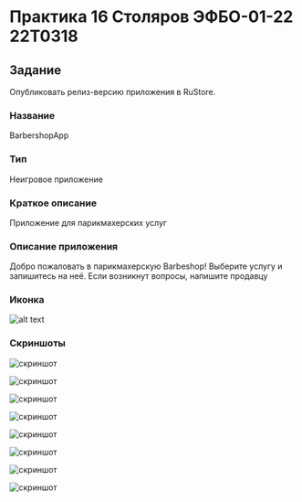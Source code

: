 # Практика 16 Столяров ЭФБО-01-22 22T0318

## Задание
Опубликовать релиз-версию приложения в RuStore.

### Название
BarbershopApp

### Тип 
Неигровое приложение

### Краткое описание
Приложение для парикмахерских услуг

### Описание приложения
Добро пожаловать в парикмахерскую Barbeshop! Выберите услугу и запишитесь на неё. Если возникнут вопросы, напишите продавцу

### Иконка
![alt text](play_store_512.png)

### Скриншоты

![скриншот](screenshot/1.png)

![скриншот](screenshot/2.png)

![скриншот](screenshot/3.png)

![скриншот](screenshot/4.png)

![скриншот](screenshot/5.png)

![скриншот](screenshot/6.png)

![скриншот](screenshot/7.png)

![скриншот](screenshot/8.png)
